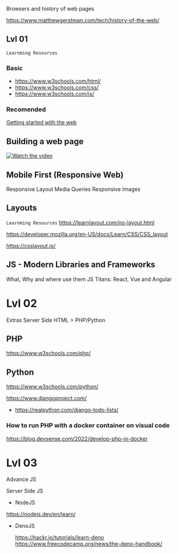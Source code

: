 
Browsers and history of web pages

https://www.matthewgerstman.com/tech/history-of-the-web/




## Lvl 01
`Learnming Resources`

### Basic
- https://www.w3schools.com/html/
- https://www.w3schools.com/css/
- https://www.w3schools.com/js/

### Recomended
[Getting started with the web](https://developer.mozilla.org/en-US/docs/Learn/Getting_started_with_the_web)


## Building a web page
[![Watch the video](https://img.youtube.com/vi/Ly6pm8UxZU4/hqdefault.jpg)](https://www.youtube.com/watch?v=Ly6pm8UxZU4&t=121s)

## Mobile First (Responsive Web)
Responsive Layout Media Queries
Responsive Images

## Layouts
`Learnming Resources`
https://learnlayout.com/no-layout.html

https://developer.mozilla.org/en-US/docs/Learn/CSS/CSS_layout

https://csslayout.io/

## JS - Modern Libraries and Frameworks
What, Why and where use them
JS Titans: React, Vue and Angular

# Lvl 02

Extras Server Side HTML > PHP/Python

## PHP
https://www.w3schools.com/php/


## Python
https://www.w3schools.com/python/

https://www.djangoproject.com/

-  https://realpython.com/django-todo-lists/



 ### How to run PHP with a docker container on visual code
https://blog.devsense.com/2022/develop-php-in-docker


# Lvl 03
Advance JS

Server Side JS
- NodeJS

https://nodejs.dev/en/learn/

- DenoJS

    https://hackr.io/tutorials/learn-deno
    https://www.freecodecamp.org/news/the-deno-handbook/

